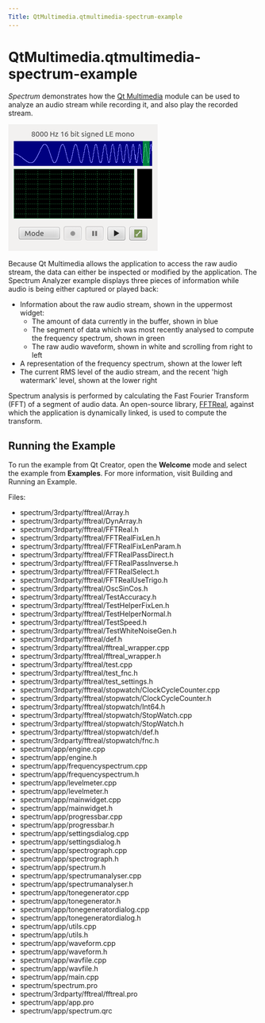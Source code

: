 ```yaml
---
Title: QtMultimedia.qtmultimedia-spectrum-example
---
```


# QtMultimedia.qtmultimedia-spectrum-example

<span class="subtitle"></span>
<!-- $$$spectrum-description -->
<p><i>Spectrum</i> demonstrates how the <a href="QtMultimedia.qtmultimedia-index.md">Qt Multimedia</a> module can be used to analyze an audio stream while recording it, and also play the recorded stream.</p>
<p class="centerAlign"><img src="../../../media/spectrum-demo.png" alt="" /></p><p>Because Qt Multimedia allows the application to access the raw audio stream, the data can either be inspected or modified by the application. The Spectrum Analyzer example displays three pieces of information while audio is being either captured or played back:</p>
<ul>
<li>Information about the raw audio stream, shown in the uppermost widget:<ul>
<li>The amount of data currently in the buffer, shown in blue</li>
<li>The segment of data which was most recently analysed to compute the frequency spectrum, shown in green</li>
<li>The raw audio waveform, shown in white and scrolling from right to left</li>
</ul>
</li>
<li>A representation of the frequency spectrum, shown at the lower left</li>
<li>The current RMS level of the audio stream, and the recent 'high watermark' level, shown at the lower right</li>
</ul>
<p>Spectrum analysis is performed by calculating the Fast Fourier Transform (FFT) of a segment of audio data. An open-source library, <a href="http://ldesoras.free.fr/prod.html">FFTReal</a>, against which the application is dynamically linked, is used to compute the transform.</p>
<h2 id="running-the-example">Running the Example</h2>
<p>To run the example from Qt Creator, open the <b>Welcome</b> mode and select the example from <b>Examples</b>. For more information, visit Building and Running an Example.</p>
<p>Files:</p>
<ul>
<li>spectrum/3rdparty/fftreal/Array.h</li>
<li>spectrum/3rdparty/fftreal/DynArray.h</li>
<li>spectrum/3rdparty/fftreal/FFTReal.h</li>
<li>spectrum/3rdparty/fftreal/FFTRealFixLen.h</li>
<li>spectrum/3rdparty/fftreal/FFTRealFixLenParam.h</li>
<li>spectrum/3rdparty/fftreal/FFTRealPassDirect.h</li>
<li>spectrum/3rdparty/fftreal/FFTRealPassInverse.h</li>
<li>spectrum/3rdparty/fftreal/FFTRealSelect.h</li>
<li>spectrum/3rdparty/fftreal/FFTRealUseTrigo.h</li>
<li>spectrum/3rdparty/fftreal/OscSinCos.h</li>
<li>spectrum/3rdparty/fftreal/TestAccuracy.h</li>
<li>spectrum/3rdparty/fftreal/TestHelperFixLen.h</li>
<li>spectrum/3rdparty/fftreal/TestHelperNormal.h</li>
<li>spectrum/3rdparty/fftreal/TestSpeed.h</li>
<li>spectrum/3rdparty/fftreal/TestWhiteNoiseGen.h</li>
<li>spectrum/3rdparty/fftreal/def.h</li>
<li>spectrum/3rdparty/fftreal/fftreal_wrapper.cpp</li>
<li>spectrum/3rdparty/fftreal/fftreal_wrapper.h</li>
<li>spectrum/3rdparty/fftreal/test.cpp</li>
<li>spectrum/3rdparty/fftreal/test_fnc.h</li>
<li>spectrum/3rdparty/fftreal/test_settings.h</li>
<li>spectrum/3rdparty/fftreal/stopwatch/ClockCycleCounter.cpp</li>
<li>spectrum/3rdparty/fftreal/stopwatch/ClockCycleCounter.h</li>
<li>spectrum/3rdparty/fftreal/stopwatch/Int64.h</li>
<li>spectrum/3rdparty/fftreal/stopwatch/StopWatch.cpp</li>
<li>spectrum/3rdparty/fftreal/stopwatch/StopWatch.h</li>
<li>spectrum/3rdparty/fftreal/stopwatch/def.h</li>
<li>spectrum/3rdparty/fftreal/stopwatch/fnc.h</li>
<li>spectrum/app/engine.cpp</li>
<li>spectrum/app/engine.h</li>
<li>spectrum/app/frequencyspectrum.cpp</li>
<li>spectrum/app/frequencyspectrum.h</li>
<li>spectrum/app/levelmeter.cpp</li>
<li>spectrum/app/levelmeter.h</li>
<li>spectrum/app/mainwidget.cpp</li>
<li>spectrum/app/mainwidget.h</li>
<li>spectrum/app/progressbar.cpp</li>
<li>spectrum/app/progressbar.h</li>
<li>spectrum/app/settingsdialog.cpp</li>
<li>spectrum/app/settingsdialog.h</li>
<li>spectrum/app/spectrograph.cpp</li>
<li>spectrum/app/spectrograph.h</li>
<li>spectrum/app/spectrum.h</li>
<li>spectrum/app/spectrumanalyser.cpp</li>
<li>spectrum/app/spectrumanalyser.h</li>
<li>spectrum/app/tonegenerator.cpp</li>
<li>spectrum/app/tonegenerator.h</li>
<li>spectrum/app/tonegeneratordialog.cpp</li>
<li>spectrum/app/tonegeneratordialog.h</li>
<li>spectrum/app/utils.cpp</li>
<li>spectrum/app/utils.h</li>
<li>spectrum/app/waveform.cpp</li>
<li>spectrum/app/waveform.h</li>
<li>spectrum/app/wavfile.cpp</li>
<li>spectrum/app/wavfile.h</li>
<li>spectrum/app/main.cpp</li>
<li>spectrum/spectrum.pro</li>
<li>spectrum/3rdparty/fftreal/fftreal.pro</li>
<li>spectrum/app/app.pro</li>
<li>spectrum/app/spectrum.qrc</li>
</ul>
<!-- @@@spectrum -->

